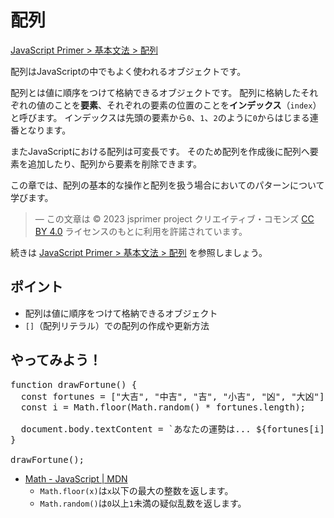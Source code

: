 # 配列

[JavaScript Primer > 基本文法 > 配列](https://jsprimer.net/basic/array/)

配列はJavaScriptの中でもよく使われるオブジェクトです。

配列とは値に順序をつけて格納できるオブジェクトです。
配列に格納したそれぞれの値のことを**要素**、それぞれの要素の位置のことを**インデックス**（`index`）と呼びます。
インデックスは先頭の要素から`0`、`1`、`2`のように`0`からはじまる連番となります。

またJavaScriptにおける配列は可変長です。
そのため配列を作成後に配列へ要素を追加したり、配列から要素を削除できます。

この章では、配列の基本的な操作と配列を扱う場合においてのパターンについて学びます。

> ― この文章は © 2023 jsprimer project クリエイティブ・コモンズ [CC BY 4.0](https://github.com/asciidwango/js-primer/blob/master/LICENSE-CC-BY) ライセンスのもとに利用を許諾されています。

続きは [JavaScript Primer > 基本文法 > 配列](https://jsprimer.net/basic/array/) を参照しましょう。

## ポイント

- 配列は値に順序をつけて格納できるオブジェクト
- `[]`（配列リテラル）での配列の作成や更新方法

## やってみよう！

<!-- prettier-ignore -->
<div class="codepen" data-prefill data-editable data-default-tab="js,result" data-height="480">

<pre data-lang="js">
function drawFortune() {
  const fortunes = ["大吉", "中吉", "吉", "小吉", "凶", "大凶"];
  const i = Math.floor(Math.random() * fortunes.length);

  document.body.textContent = `あなたの運勢は... ${fortunes[i]}です！`;
}

drawFortune();
</pre>
</div>
<script async src="https://static.codepen.io/assets/embed/ei.js"></script>

- [Math - JavaScript | MDN](https://developer.mozilla.org/ja/docs/Web/JavaScript/Reference/Global_Objects/Math)
  - `Math.floor(x)`は`x`以下の最大の整数を返します。
  - `Math.random()`は`0`以上`1`未満の疑似乱数を返します。
